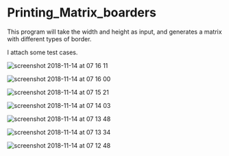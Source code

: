 # Printing_Matrix_boarders

This program will take the width and height as input, and generates a matrix with different types of border. 

I attach some test cases.

![screenshot 2018-11-14 at 07 16 11](https://user-images.githubusercontent.com/16061014/48467671-7f0cc000-e7e1-11e8-99e1-ad8804e703e7.png)

![screenshot 2018-11-14 at 07 16 00](https://user-images.githubusercontent.com/16061014/48467728-ac596e00-e7e1-11e8-9d38-102e1772cc55.png)

![screenshot 2018-11-14 at 07 15 21](https://user-images.githubusercontent.com/16061014/48467729-ac596e00-e7e1-11e8-8944-380778b004c5.png)

![screenshot 2018-11-14 at 07 14 03](https://user-images.githubusercontent.com/16061014/48467730-ac596e00-e7e1-11e8-9fba-8fca3c5f9726.png)

![screenshot 2018-11-14 at 07 13 48](https://user-images.githubusercontent.com/16061014/48467731-acf20480-e7e1-11e8-8cdc-8946aed2bae3.png)

![screenshot 2018-11-14 at 07 13 34](https://user-images.githubusercontent.com/16061014/48467732-acf20480-e7e1-11e8-8dc7-6e5d4166bc96.png)

![screenshot 2018-11-14 at 07 12 48](https://user-images.githubusercontent.com/16061014/48467734-acf20480-e7e1-11e8-914f-eedc91f4be11.png)




